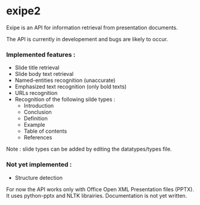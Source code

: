 # exipe2

Exipe is an API for information retrieval from presentation documents.

The API is currently in developement and bugs are likely to occur.

### Implemented features : 
* Slide title retrieval
* Slide body text retrieval
* Named-entities recognition (unaccurate)
* Emphasized text recognition (only bold texts)
* URLs recognition
* Recognition of the following silde types : 
  * Introduction 
  * Conclusion
  * Definition 
  * Example
  * Table of contents
  * References

Note : slide types can be added by editing the datatypes/types file.

### Not yet implemented :
* Structure detection

For now the API works only with Office Open XML Presentation files (PPTX). It uses python-pptx and NLTK librairies.
Documentation is not yet written.
